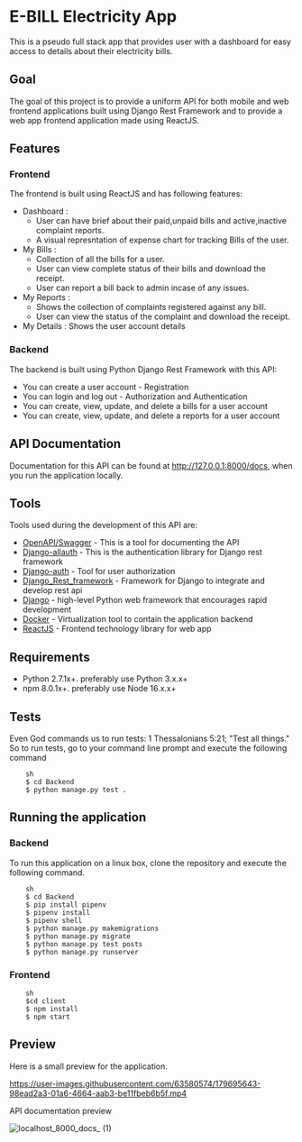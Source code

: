 # E-BILL Electricity App
This is a pseudo full stack app that provides user with a dashboard for easy access to details about their electricity bills.
## Goal
The goal of this project is to provide a uniform API for both mobile and web frontend applications built using Django Rest Framework and to provide a web app frontend application made using ReactJS.

## Features
### Frontend
The frontend is built using ReactJS and has following features:
- Dashboard :
    - User can have brief about their paid,unpaid bills and active,inactive complaint reports.
    - A visual represntation of expense chart for tracking Bills of the user.
- My Bills :
    - Collection of all the bills for a user.
    - User can view complete status of their bills and download the receipt.
    - User can report a bill back to admin incase of any issues.
- My Reports :
    - Shows the collection of complaints registered against any bill.
    - User can view the status of the complaint and download the receipt.
- My Details : Shows the user account details   

### Backend
The backend is built using Python Django Rest Framework with this API:
- You can create a user account - Registration
- You can login and log out - Authorization and Authentication
- You can create, view, update, and delete a bills for a user account
- You can create, view, update, and delete a reports for a user account

## API Documentation
Documentation for this API can be found at http://127.0.0.1:8000/docs, when you run the application locally.

## Tools
Tools used during the development of this API are:
- [OpenAPI/Swagger](https://swagger.io/specification/) - This is a tool for documenting the API
- [Django-allauth](https://django-allauth.readthedocs.io/en/latest/installation.html) - This is the authentication library for Django rest framework
- [Django-auth](https://docs.djangoproject.com/en/4.0/topics/auth/) - Tool for user authorization
- [Django_Rest_framework](https://www.django-rest-framework.org/) - Framework for Django to integrate and develop rest api
- [Django](https://www.djangoproject.com/) - high-level Python web framework that encourages rapid development
- [Docker](https://www.docker.com/) - Virtualization tool to contain the application backend
- [ReactJS](https://reactjs.org/) - Frontend technology library for web app
## Requirements
- Python 2.7.1x+. preferably use Python 3.x.x+
- npm 8.0.1x+. preferably use Node 16.x.x+

## Tests
Even God commands us to run tests: 1 Thessalonians 5:21; "Test all things."
So to run tests, go to your command line prompt and execute the following command

```
    sh
    $ cd Backend
    $ python manage.py test .

```

## Running the application
### Backend
To run this application on a linux box, clone the repository and execute the following command.
```
    sh
    $ cd Backend
    $ pip install pipenv
    $ pipenv install
    $ pipenv shell
    $ python manage.py makemigrations
    $ python manage.py migrate
    $ python manage.py test posts
    $ python manage.py runserver

```
### Frontend
```
    sh
    $cd client
    $ npm install
    $ npm start

```
## Preview
Here is a small preview for the application.


https://user-images.githubusercontent.com/63580574/179695643-98ead2a3-01a6-4664-aab3-be11fbeb6b5f.mp4

API documentation preview


![localhost_8000_docs_ (1)](https://user-images.githubusercontent.com/63580574/179696538-ad310b78-0488-4e43-b416-95409aff2142.png)

